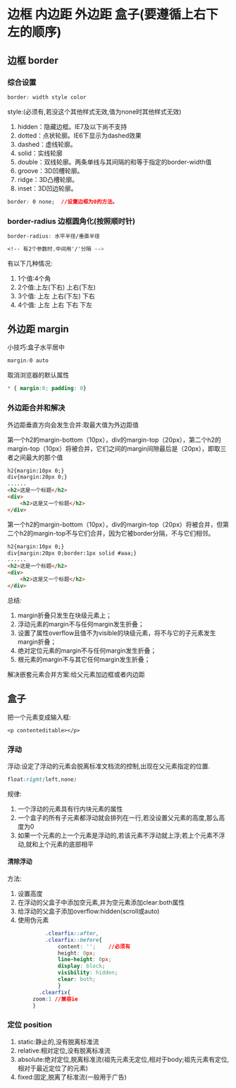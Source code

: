 # 边框 内边距 外边距 盒子(要遵循上右下左的顺序)

## 边框 border

### 综合设置

```css
border: width style color
```
style:(必须有,若没这个其他样式无效,值为none时其他样式无效)

1. hidden：隐藏边框。IE7及以下尚不支持
2. dotted：点状轮廓。IE6下显示为dashed效果
3. dashed：虚线轮廓。
4. solid：实线轮廓
5. double：双线轮廓。两条单线与其间隔的和等于指定的border-width值
6. groove：3D凹槽轮廓。
7. ridge：3D凸槽轮廓。
8. inset：3D凹边轮廓。

```css
border: 0 none;  //设置边框为0的方法。
```

### border-radius  边框圆角化(按照顺时针)

```css
border-radius: 水平半径/垂直半径

<!-- 有2个参数时,中间用'/'分隔 -->
```
有以下几种情况:

1. 1个值:4个角
2. 2个值:上左(下右) 上右(下左)
3. 3个值: 上左  上右(下左) 下右
4. 4个值: 上左  上右  下右 下左


## 外边距 margin

小技巧:盒子水平居中
```css
margin:0 auto 
```
取消浏览器的默认属性
```css
* { margin:0; padding: 0}
```

### 外边距合并和解决

外边距垂直方向会发生合并:取最大值为外边距值

第一个h2的margin-bottom（10px），div的margin-top（20px），第二个h2的margin-top（10px）将被合并，它们之间的margin间隙最后是（20px），即取三者之间最大的那个值
```html
h2{margin:10px 0;}
div{margin:20px 0;}
......
<h2>这是一个标题</h2>
<div>
	<h2>这是又一个标题</h2>
</div>
```

第一个h2的margin-bottom（10px），div的margin-top（20px）将被合并，但第二个h2的margin-top不与它们合并，因为它被border分隔，不与它们相邻。

```html
h2{margin:10px 0;}
div{margin:20px 0;border:1px solid #aaa;}
......
<h2>这是一个标题</h2>
<div>
	<h2>这是又一个标题</h2>
</div>
```

总结:
1. margin折叠只发生在块级元素上；
2. 浮动元素的margin不与任何margin发生折叠；
3. 设置了属性overflow且值不为visible的块级元素，将不与它的子元素发生margin折叠；
4. 绝对定位元素的margin不与任何margin发生折叠；
5. 根元素的margin不与其它任何margin发生折叠；

解决嵌套元素合并方案:给父元素加边框或者内边距

## 盒子

把一个元素变成输入框:

```
<p contenteditable></p>
```

### 浮动

浮动:设定了浮动的元素会脱离标准文档流的控制,出现在父元素指定的位置.

```css
float:right(left,none)
```
规律:

1. 一个浮动的元素具有行内块元素的属性
2. 一个盒子的所有子元素都浮动就会排列在一行,若没设置父元素的高度,那么高度为0
3. 如果一个元素的上一个元素是浮动的,若该元素不浮动就上浮;若上个元素不浮动,就和上个元素的底部相平

#### 清除浮动

方法:
1. 设置高度
2. 在浮动的父盒子中添加空元素,并为空元素添加clear:both属性
3. 给浮动的父盒子添加overflow:hidden(scroll或auto)
4. 使用伪元素
```css
            .clearfix::after, 
            .clearfix::before{
                content: '';    //必须有
                height: 0px;
                line-height: 0px; 
                display: block;
                visibility: hidden;
                clear: both;
                }
	      .clearfix{
		zoom:1 //兼容ie	
		}
```
### 定位 position

1. static:静止的,没有脱离标准流
2. relative:相对定位,没有脱离标准流
3. absolute:绝对定位,脱离标准流(祖先元素无定位,相对于body;祖先元素有定位,相对于最近定位了的元素)
4. fixed:固定,脱离了标准流(一般用于广告)
